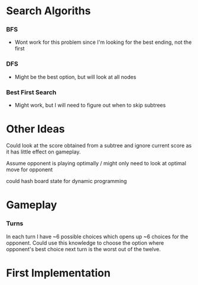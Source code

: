 # Search Algoriths

### BFS
- Wont work for this problem since I'm looking for the best ending, not the first

### DFS
- Might be the best option, but will look at all nodes

### Best First Search
- Might work, but I will need to figure out when to skip subtrees

# Other Ideas

Could look at the score obtained from a subtree and ignore current score as it has little effect on gameplay.

Assume opponent is playing optimally / might only need to look at optimal move for opponent

could hash board state for dynamic programming

# Gameplay

### Turns

In each turn I have ~6 possible choices which opens up ~6 choices for the opponent. Could use this knowledge to choose the option where opponent's best choice next turn is the worst out of the twelve.

# First Implementation

